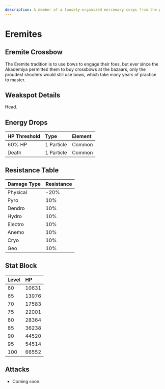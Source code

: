```yaml
---
description: A member of a loosely-organized mercenary corps from the golden desert sands. Will work for anyone as long as the pay is good.
---
```


# Eremites

## Eremite Crossbow

The Eremite tradition is to use bows to engage their foes, but ever since the Akademiya permitted them to buy crossbows at the bazaars, only the proudest shooters would still use bows, which take many years of practice to master.  

## Weakspot Details

Head.  

## Energy Drops

| HP Threshold | Type | Element |
| :--- | :--- | :--- |
| 60% HP | 1 Particle | Common | 
| Death | 1 Particle | Common |

## Resistance Table

| Damage Type | Resistance |
| :--- | :--- |
| Physical | -20% |
| Pyro | 10% |
| Dendro | 10% |
| Hydro | 10% |
| Electro | 10% |
| Anemo | 10% |
| Cryo | 10% |
| Geo | 10% |

## Stat Block

| Level | HP |
| :--- | :--- |
| 60 | 10631 |
| 65 | 13976 |
| 70 | 17583 |
| 75 | 22001 |
| 80 | 28364 |
| 85 | 36238 |
| 90 | 44520 |
| 95 | 54514 |
| 100 | 66552 |

## Attacks 

* Coming soon.
